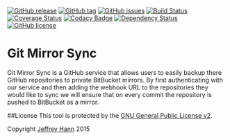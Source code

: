 [![GitHub release](https://img.shields.io/github/release/obihann/git-mirror-sync.svg)](https://github.com/obihann/git-mirror-sync/releases)
[![GitHub tag](https://img.shields.io/github/tag/obihann/git-mirror-sync.svg)](https://github.com/obihann/git-mirror-sync/tags)
[![GitHub issues](https://img.shields.io/github/issues/obihann/git-mirror-sync.svg)](https://github.com/obihann/git-mirror-sync/issues)
[![Build Status](https://travis-ci.org/obihann/git-mirror-sync.svg)](https://travis-ci.org/fear-the-dice/web)
[![Coverage Status](https://coveralls.io/repos/obihann/git-mirror-sync/badge.svg)](https://coveralls.io/r/obihann/git-mirror-sync)
[![Codacy Badge](https://www.codacy.com/project/badge/3810010b5f2949babc0f55fe9ba9c45b)](https://www.codacy.com/app/jeffhann/git-mirror-sync)
[![Dependency Status](https://david-dm.org/obihann/git-mirror-sync.svg)](https://david-dm.org/fear-the-dice/web)
[![GitHub license](https://img.shields.io/github/license/obihann/git-mirror-sync.svg)]()

# Git Mirror Sync
Git Mirror Sync is a GitHub service that allows users to easily backup there GitHub repositories to private BitBucket mirrors. By first authenticating with our service and then adding the webhook URL to the repositories they would like to sync we will ensure that on every commit the repository is pushed to BitBucket as a mirror.

##License
This tool is protected by the [GNU General Public License v2](http://www.gnu.org/licenses/gpl-2.0.html).

Copyright [Jeffrey Hann](http://jeffreyhann.ca/) 2015
